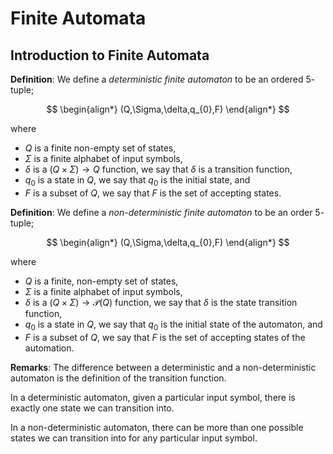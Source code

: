 # Finite Automata

## Introduction to Finite Automata

**Definition**: We define a *deterministic finite automaton* to be an ordered $5$-tuple;

$$
\begin{align*}
(Q,\Sigma,\delta,q_{0},F)
\end{align*}
$$

where 
- $Q$ is a finite non-empty set of states,
- $\Sigma$ is a finite alphabet of input symbols,
- $\delta$ is a $(Q\times\Sigma)\to Q$ function, we say that $\delta$ is a transition function,
- $q_{0}$ is a state in $Q$, we say that $q_{0}$ is the initial state, and 
- $F$ is a subset of $Q$, we say that $F$ is the set of accepting states.

**Definition**: We define a *non-deterministic finite automaton* to be an order $5$-tuple;

$$
\begin{align*}
(Q,\Sigma,\delta,q_{0},F)
\end{align*}
$$

where
- $Q$ is a finite, non-empty set of states,
- $\Sigma$ is a finite alphabet of input symbols,
- $\delta$ is a $(Q\times\Sigma)\to\mathcal{P}(Q)$ function, we say that $\delta$ is the state transition function,
- $q_{0}$ is a state in $Q$, we say that $q_{0}$ is the initial state of the automaton, and
- $F$ is a subset of $Q$, we say that $F$ is the set of accepting states of the automation.

**Remarks**: The difference between a deterministic and a non-deterministic automaton is the definition of the transition function. 

In a deterministic automaton, given a particular input symbol, there is exactly one state we can transition into.

In a non-deterministic automaton, there can be more than one possible states we can transition into for any particular input symbol.